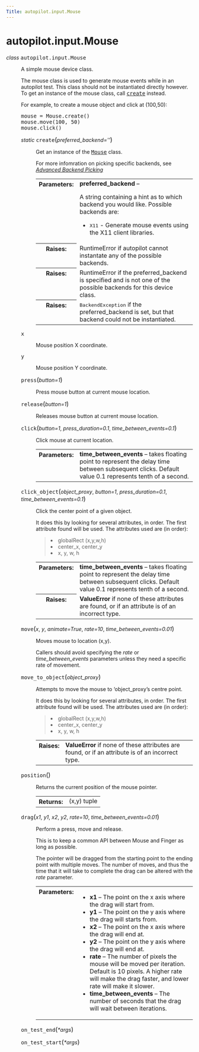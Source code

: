 ```yaml
---
Title: autopilot.input.Mouse
---
```


# autopilot.input.Mouse

<dl class="class">
<dt id="autopilot.input.Mouse">
<em class="property">class </em><tt class="descclassname">autopilot.input.</tt><tt class="descname">Mouse</tt><a class="reference internal" href="#Mouse"></a><a class="headerlink" href="#autopilot.input.Mouse" title="Permalink to this definition"></a></dt>
<dd><p>A simple mouse device class.</p>
<p>The mouse class is used to generate mouse events while in an autopilot
test. This class should not be instantiated directly however. To get an
instance of the mouse class, call <a class="reference internal" href="#autopilot.input.Mouse.create" title="autopilot.input.Mouse.create"><tt class="xref py py-meth docutils literal"><span class="pre">create</span></tt></a> instead.</p>
<p>For example, to create a mouse object and click at (100,50):</p>
<pre><span class="n">mouse</span> <span class="o">=</span> <span class="n">Mouse</span><span class="o">.</span><span class="n">create</span><span class="p">()</span>
<span class="n">mouse</span><span class="o">.</span><span class="n">move</span><span class="p">(</span><span class="mi">100</span><span class="p">,</span> <span class="mi">50</span><span class="p">)</span>
<span class="n">mouse</span><span class="o">.</span><span class="n">click</span><span class="p">()</span>
</pre>
<dl class="staticmethod">
<dt id="autopilot.input.Mouse.create">
<em class="property">static </em><tt class="descname">create</tt><big>(</big><em>preferred_backend=''</em><big>)</big><a class="reference internal" href="#Mouse.create"></a><a class="headerlink" href="#autopilot.input.Mouse.create" title="Permalink to this definition"></a></dt>
<dd><p>Get an instance of the <a class="reference internal" href="#autopilot.input.Mouse" title="autopilot.input.Mouse"><tt class="xref py py-class docutils literal"><span class="pre">Mouse</span></tt></a> class.</p>
<p>For more infomration on picking specific backends, see
<a class="reference internal" href="../1.5.0/tutorial-advanced_autopilot.md#tut-picking-backends"><em>Advanced Backend Picking</em></a></p>
<table class="docutils field-list" frame="void" rules="none">
<col class="field-name" />
<col class="field-body" />
<tbody valign="top">
<tr class="field-odd field"><th class="field-name">Parameters:</th><td class="field-body"><strong>preferred_backend</strong> &#8211; <p>A string containing a hint as to which
backend you would like. Possible backends are:</p>
<ul class="simple">
<li><tt class="docutils literal"><span class="pre">X11</span></tt> - Generate mouse events using the X11 client libraries.</li>
</ul>
</td>
</tr>
<tr class="field-even field"><th class="field-name">Raises:</th><td class="field-body">RuntimeError if autopilot cannot instantate any of the
possible backends.</td>
</tr>
<tr class="field-odd field"><th class="field-name">Raises:</th><td class="field-body">RuntimeError if the preferred_backend is specified and is not
one of the possible backends for this device class.</td>
</tr>
<tr class="field-even field"><th class="field-name">Raises:</th><td class="field-body"><tt class="xref py py-class docutils literal"><span class="pre">BackendException</span></tt> if the preferred_backend
is set, but that backend could not be instantiated.</td>
</tr>
</tbody>
</table>
</dd></dl>
<dl class="attribute">
<dt id="autopilot.input.Mouse.x">
<tt class="descname">x</tt><a class="reference internal" href="#Mouse.x"></a><a class="headerlink" href="#autopilot.input.Mouse.x" title="Permalink to this definition"></a></dt>
<dd><p>Mouse position X coordinate.</p>
</dd></dl>
<dl class="attribute">
<dt id="autopilot.input.Mouse.y">
<tt class="descname">y</tt><a class="reference internal" href="#Mouse.y"></a><a class="headerlink" href="#autopilot.input.Mouse.y" title="Permalink to this definition"></a></dt>
<dd><p>Mouse position Y coordinate.</p>
</dd></dl>
<dl class="method">
<dt id="autopilot.input.Mouse.press">
<tt class="descname">press</tt><big>(</big><em>button=1</em><big>)</big><a class="reference internal" href="#Mouse.press"></a><a class="headerlink" href="#autopilot.input.Mouse.press" title="Permalink to this definition"></a></dt>
<dd><p>Press mouse button at current mouse location.</p>
</dd></dl>
<dl class="method">
<dt id="autopilot.input.Mouse.release">
<tt class="descname">release</tt><big>(</big><em>button=1</em><big>)</big><a class="reference internal" href="#Mouse.release"></a><a class="headerlink" href="#autopilot.input.Mouse.release" title="Permalink to this definition"></a></dt>
<dd><p>Releases mouse button at current mouse location.</p>
</dd></dl>
<dl class="method">
<dt id="autopilot.input.Mouse.click">
<tt class="descname">click</tt><big>(</big><em>button=1</em>, <em>press_duration=0.1</em>, <em>time_between_events=0.1</em><big>)</big><a class="reference internal" href="#Mouse.click"></a><a class="headerlink" href="#autopilot.input.Mouse.click" title="Permalink to this definition"></a></dt>
<dd><p>Click mouse at current location.</p>
<table class="docutils field-list" frame="void" rules="none">
<col class="field-name" />
<col class="field-body" />
<tbody valign="top">
<tr class="field-odd field"><th class="field-name">Parameters:</th><td class="field-body"><strong>time_between_events</strong> &#8211; takes floating point to represent the
delay time between subsequent clicks. Default value 0.1 represents
tenth of a second.</td>
</tr>
</tbody>
</table>
</dd></dl>
<dl class="method">
<dt id="autopilot.input.Mouse.click_object">
<tt class="descname">click_object</tt><big>(</big><em>object_proxy</em>, <em>button=1</em>, <em>press_duration=0.1</em>, <em>time_between_events=0.1</em><big>)</big><a class="reference internal" href="#Mouse.click_object"></a><a class="headerlink" href="#autopilot.input.Mouse.click_object" title="Permalink to this definition"></a></dt>
<dd><p>Click the center point of a given object.</p>
<p>It does this by looking for several attributes, in order. The first
attribute found will be used. The attributes used are (in order):</p>
<blockquote>
<li>globalRect (x,y,w,h)</li>
<li>center_x, center_y</li>
<li>x, y, w, h</li>
</ul>
</blockquote>
<table class="docutils field-list" frame="void" rules="none">
<col class="field-name" />
<col class="field-body" />
<tbody valign="top">
<tr class="field-odd field"><th class="field-name">Parameters:</th><td class="field-body"><strong>time_between_events</strong> &#8211; takes floating point to represent the
delay time between subsequent clicks. Default value 0.1 represents
tenth of a second.</td>
</tr>
<tr class="field-even field"><th class="field-name">Raises:</th><td class="field-body"><strong>ValueError</strong> if none of these attributes are found, or if an
attribute is of an incorrect type.</td>
</tr>
</tbody>
</table>
</dd></dl>
<dl class="method">
<dt id="autopilot.input.Mouse.move">
<tt class="descname">move</tt><big>(</big><em>x</em>, <em>y</em>, <em>animate=True</em>, <em>rate=10</em>, <em>time_between_events=0.01</em><big>)</big><a class="reference internal" href="#Mouse.move"></a><a class="headerlink" href="#autopilot.input.Mouse.move" title="Permalink to this definition"></a></dt>
<dd><p>Moves mouse to location (x,y).</p>
<p>Callers should avoid specifying the <em>rate</em> or <em>time_between_events</em>
parameters unless they need a specific rate of movement.</p>
</dd></dl>
<dl class="method">
<dt id="autopilot.input.Mouse.move_to_object">
<tt class="descname">move_to_object</tt><big>(</big><em>object_proxy</em><big>)</big><a class="reference internal" href="#Mouse.move_to_object"></a><a class="headerlink" href="#autopilot.input.Mouse.move_to_object" title="Permalink to this definition"></a></dt>
<dd><p>Attempts to move the mouse to &#8216;object_proxy&#8217;s centre point.</p>
<p>It does this by looking for several attributes, in order. The first
attribute found will be used. The attributes used are (in order):</p>
<blockquote>
<li>globalRect (x,y,w,h)</li>
<li>center_x, center_y</li>
<li>x, y, w, h</li>
</ul>
</blockquote>
<table class="docutils field-list" frame="void" rules="none">
<col class="field-name" />
<col class="field-body" />
<tbody valign="top">
<tr class="field-odd field"><th class="field-name">Raises:</th><td class="field-body"><strong>ValueError</strong> if none of these attributes are found, or if an
attribute is of an incorrect type.</td>
</tr>
</tbody>
</table>
</dd></dl>
<dl class="method">
<dt id="autopilot.input.Mouse.position">
<tt class="descname">position</tt><big>(</big><big>)</big><a class="reference internal" href="#Mouse.position"></a><a class="headerlink" href="#autopilot.input.Mouse.position" title="Permalink to this definition"></a></dt>
<dd><p>Returns the current position of the mouse pointer.</p>
<table class="docutils field-list" frame="void" rules="none">
<col class="field-name" />
<col class="field-body" />
<tbody valign="top">
<tr class="field-odd field"><th class="field-name">Returns:</th><td class="field-body">(x,y) tuple</td>
</tr>
</tbody>
</table>
</dd></dl>
<dl class="method">
<dt id="autopilot.input.Mouse.drag">
<tt class="descname">drag</tt><big>(</big><em>x1</em>, <em>y1</em>, <em>x2</em>, <em>y2</em>, <em>rate=10</em>, <em>time_between_events=0.01</em><big>)</big><a class="reference internal" href="#Mouse.drag"></a><a class="headerlink" href="#autopilot.input.Mouse.drag" title="Permalink to this definition"></a></dt>
<dd><p>Perform a press, move and release.</p>
<p>This is to keep a common API between Mouse and Finger as long as
possible.</p>
<p>The pointer will be dragged from the starting point to the ending point
with multiple moves. The number of moves, and thus the time that it
will take to complete the drag can be altered with the <cite>rate</cite>
parameter.</p>
<table class="docutils field-list" frame="void" rules="none">
<col class="field-name" />
<col class="field-body" />
<tbody valign="top">
<tr class="field-odd field"><th class="field-name">Parameters:</th><td class="field-body"><ul class="first last simple">
<li><strong>x1</strong> &#8211; The point on the x axis where the drag will start from.</li>
<li><strong>y1</strong> &#8211; The point on the y axis where the drag will starts from.</li>
<li><strong>x2</strong> &#8211; The point on the x axis where the drag will end at.</li>
<li><strong>y2</strong> &#8211; The point on the y axis where the drag will end at.</li>
<li><strong>rate</strong> &#8211; The number of pixels the mouse will be moved per
iteration. Default is 10 pixels. A higher rate will make the drag
faster, and lower rate will make it slower.</li>
<li><strong>time_between_events</strong> &#8211; The number of seconds that the drag will
wait between iterations.</li>
</ul>
</td>
</tr>
</tbody>
</table>
</dd></dl>
<dl class="method">
<dt id="autopilot.input.Mouse.on_test_end">
<tt class="descname">on_test_end</tt><big>(</big><em>*args</em><big>)</big><a class="headerlink" href="#autopilot.input.Mouse.on_test_end" title="Permalink to this definition"></a></dt>
<dd></dd></dl>
<dl class="method">
<dt id="autopilot.input.Mouse.on_test_start">
<tt class="descname">on_test_start</tt><big>(</big><em>*args</em><big>)</big><a class="headerlink" href="#autopilot.input.Mouse.on_test_start" title="Permalink to this definition"></a></dt>
<dd></dd></dl>
</dd></dl>
